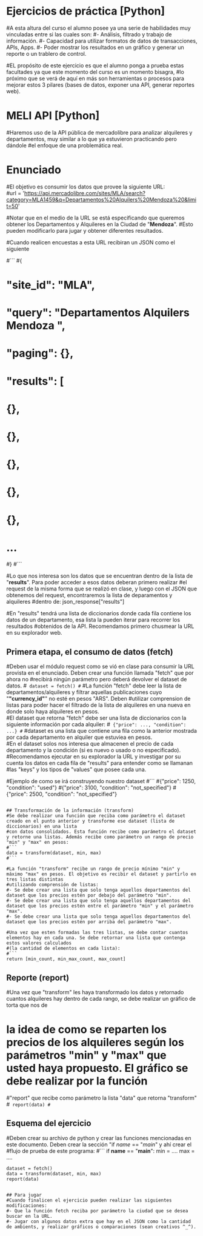 # Ejercicios de práctica [Python]
#A esta altura del curso el alumno posee ya una serie de habilidades muy vinculadas entre si las cuales son:
#- Análisis, filtrado y trabajo de información.
#- Capacidad para utilizar formatos de datos de transacciones, APIs, Apps.
#- Poder mostrar los resultados en un gráfico y generar un reporte o un trablero de control.

#EL propósito de este ejercicio es que el alumno ponga a prueba estas facultades ya que este momento del curso es un momento bisagra, 
#lo próximo que se verá de aquí en más son herramientas o procesos para mejorar estos 3 pilares (bases de datos, exponer una API, generar reportes web).

# MELI API [Python]
#Haremos uso de la API pública de mercadolibre para analizar alquileres y departamentos, muy similar a lo que ya estuvieron practicando pero dándole
#el enfoque de una problemática real.

# Enunciado
#El objetivo es consumir los datos que provee la siguiente URL:\
#url = 'https://api.mercadolibre.com/sites/MLA/search?category=MLA1459&q=Departamentos%20Alquilers%20Mendoza%20&limit=50'

#Notar que en el medio de la URL se está especificando que queremos obtener los Departamentos y Alquileres en la Ciudad de "__Mendoza__". 
#Esto pueden modificarlo para jugar y obtener diferentes resultados.

#Cuando realicen encuestas a esta URL recibiran un JSON como el siguiente

#```
#{
#  "site_id": "MLA",
#  "query": "Departamentos Alquilers Mendoza ",
#  "paging": {},
#  "results": [
#    {},
#    {},
#    {},
#    {},
#    {},
#    ...
#}
#```

#Lo que nos interesa son los datos que se encuentran dentro de la lista de "__results__". Para poder acceder a esos datos deberan primero realizar
#el request de la misma forma que se realizó en clase, y luego con el JSON que obtenemos del request, encontraremos la lista de deparamentos y alquileres 
#dentro de:
json_response["results"]


#En "results" tendrá una lista de diccionarios donde cada fila contiene los datos de un departamento, esa lista la pueden iterar para recorrer los resultados
#obtenidos de la API. Recomendamos primero chusmear la URL en su explorador web.

## Primera etapa, el consumo de datos (fetch)
#Deben usar el módulo request como se vió en clase para consumir la URL provista en el enunciado. Deben crear una función llamada "fetch" que por ahora no
#recibirá ningún parámetro pero deberá devolver el dataset de datos.
#```
dataset = fetch()
#```
#La función "fetch" debe leer la lista de departamentos/alquileres y filtrar aquellas publicaciones cuyo "__"currency_id"__" no esté en pesos "ARS". Deben 
#utilizar comprension de listas para poder hacer el filtrado de la lista de alquileres en una nueva en donde solo haya alquileres en pesos.\
#El dataset que retorna "fetch" debe ser una lista de diccionarios con la siguiente información por cada alquiler:
#```
{"price": ..., "condition": ...}
#```
#dataset es una lista que contiene una fila como la anterior mostrada por cada departamento en alquiler que estuviea en pesos.\
#En el dataset solos nos interesa que almacenen el precio de cada departamento y la condición (si es nuevo o usado o no especificado).\
#Recomendamos ejecutar en su explorador la URL y investigar por su cuenta los datos en cada fila de "results" para entender como se llamanan 
#las "keys" y los tipos de "values" que posee cada una.

#Ejemplo de como se irá construyendo nuestro dataset
#```
#{"price": 1250, "condition": "used"}
#{"price": 3100, "condition": "not_specified"}
#{"price": 2500, "condition": "not_specified"}
```

## Transformación de la información (transform)
#Se debe realizar una función que reciba como parámetro el dataset creado en el punto anterior y transforme ese dataset (lista de diccionarios) en una lista
#con datos consolidados. Esta función recibe como parámetro el dataset y retorne una listas. Además recibe como parámetro un rango de precio "min" y "max" en pesos:
#```
data = transform(dataset, min, max)
#```

#La función "transform" recibe un rango de precio mínimo "min" y máximo "max" en pesos. El objetivo es recibir el dataset y partirlo en tres listas distintas
#utilizando comprensión de listas:
#- Se debe crear una lista que solo tenga aquellos departamentos del dataset que los precios estén por debajo del parámetro "min".
#- Se debe crear una lista que solo tenga aquellos departamentos del dataset que los precios estén entre el parámetro "min" y el parámetro "max".
#- Se debe crear una lista que solo tenga aquellos departamentos del dataset que los precios estén por arriba del parámetro "max".

#Una vez que esten formadas las tres listas, se debe contar cuantos elementos hay en cada una. Se debe retornar una lista que contenga estos valores calculados
#(la cantidad de elementos en cada lista):
#```
return [min_count, min_max_count, max_count]
```

## Reporte (report)
#Una vez que "transform" les haya transformado los datos y retornado cuantos alquileres hay dentro de cada rango, se debe realizar un gráfico de torta que nos de
# la idea de como se reparten los precios de los alquileres según los parámetros "min" y "max" que usted haya propuesto. El gráfico se debe realizar por la función 
#"report" que recibe como parámetro la lista "data" que retorna "transform"
#```
report(data)
#```

## Esquema del ejercicio
#Deben crear su archivo de python y crear las funciones mencionadas en este documento. Deben crear la sección "if _name_ == "_main_" y ahí crear el 
#flujo de prueba de este programa:
#```
if __name__ == "__main__":
    min = ....
    max = ....

    dataset = fetch()
    data = transform(dataset, min, max)
    report(data)

```

## Para jugar
#Cuando finalicen el ejercicio pueden realizar las siguientes modificaciones:
#- Que la función fetch reciba por parámetro la ciudad que se desea buscar en la URL.
#- Jugar con algunos datos extra que hay en el JSON como la cantidad de ambients, y realizar gráficos o comparaciones (sean creativos ^_^).

